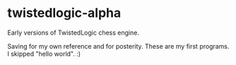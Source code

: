 twistedlogic-alpha
==================

Early versions of TwistedLogic chess engine.

Saving for my own reference and for posterity. These are my first programs. I skipped "hello world". :)



